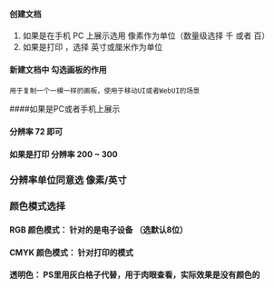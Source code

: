 #### 创建文档

1. 如果是在手机 PC 上展示选用 像素作为单位（数量级选择 千 或者 百）
2. 如果是打印 ，选择 英寸或厘米作为单位



#### 新建文档中 勾选画板的作用

```
用于复制一个一模一样的画板，使用于移动UI或者WebUI的场景
```



####如果是PC或者手机上展示

#### 分辨率 72 即可



#### 如果是打印 分辨率 200 ~ 300

### 分辨率单位同意选 像素/英寸



### 颜色模式选择

#### RGB 颜色模式： 针对的是电子设备 （选默认8位）

#### CMYK 颜色模式： 针对打印的模式



#### 透明色： PS里用灰白格子代替，用于肉眼查看，实际效果是没有颜色的



